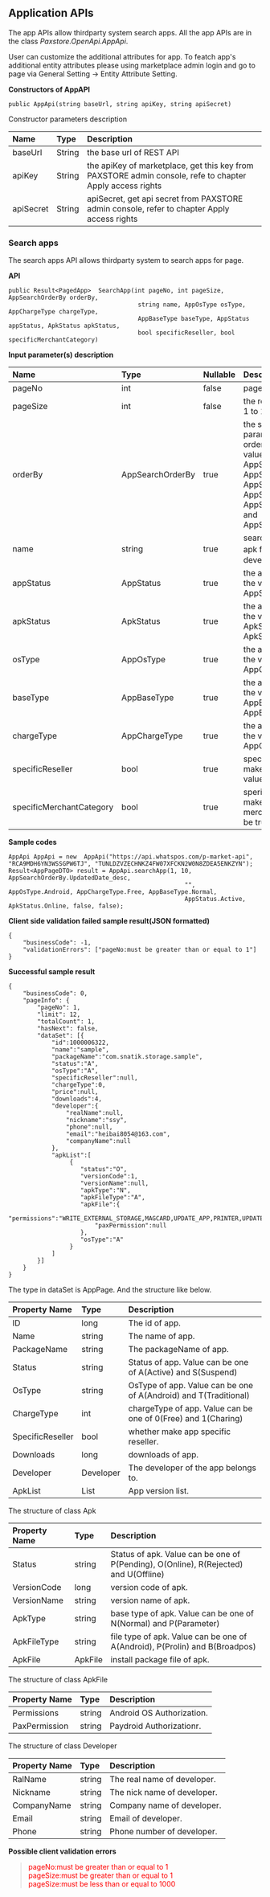 ## Application APIs

The app APIs allow thirdparty system search apps.
All the app APIs are in the class *Paxstore.OpenApi.AppApi*.   

User can customize the additional attributes for app. To featch app's additional entity attributes please using marketplace admin login and go to page via General Setting -> Entity Attribute Setting.  


**Constructors of AppAPI**

```
public AppApi(string baseUrl, string apiKey, string apiSecret)
```

Constructor parameters description   

|Name|Type|Description|
|:---|:---|:---|
|baseUrl|String|the base url of REST API|
|apiKey|String|the apiKey of marketplace, get this key from PAXSTORE admin console, refe to chapter Apply access rights|
|apiSecret|String|apiSecret, get api secret from PAXSTORE admin console, refer to chapter Apply access rights|


### Search apps

The search apps API allows thirdparty system to search apps for page.   

**API**

```
public Result<PagedApp>  SearchApp(int pageNo, int pageSize, AppSearchOrderBy orderBy,
                                    string name, AppOsType osType, AppChargeType chargeType,
                                    AppBaseType baseType, AppStatus appStatus, ApkStatus apkStatus,
                                    bool specificReseller, bool specificMerchantCategory)
```

**Input parameter(s) description**

| Name| Type | Nullable|Description |
|:--- | :---|:---|:---|
|pageNo|int|false|page number, value must >=1|
|pageSize|int|false|the record number per page, range is 1 to 1000|
|orderBy|AppSearchOrderBy|true|the sort order by field name, if this parameter is null the search result will order by created date descend. The value of this parameter can be one of AppSearchOrderBy.AppName_desc, AppSearchOrderBy.AppName_asc, AppSearchOrderBy.Emial_desc, AppSearchOrderBy.Emial_asc, AppSearchOrderBy.UpdatedDate_desc and AppSearchOrderBy.UpdatedDate_asc.|
|name|string|true|search filter by app name(parsed from apk file）, package name or the developer's name|
|appStatus|AppStatus|true|the app status<br/> the value can be AppStatus.Active, AppStatus.Suspend|
|apkStatus|ApkStatus|true|the apk status<br/> the value can be ApkStatus.Pending, ApkStatus.Online, ApkStatus.Rejected, ApkStatus.Offline|
|osType|AppOsType|true|the app osType<br/> the value can be AppOsType.Android, AppOsType.Traditional|
|baseType|AppBaseType|true|the app baseType<br/> the value can be AppBaseType.Normal, AppBaseType.Parameter|
|chargeType|AppChargeType|true|the app chargeType<br/> the value can be AppChargeType.Free, AppChargeType.Charging|
|specificReseller|bool|true|specific reseller<br/> make app private to some reseller, the value can be true or false|
|specificMerchantCategory|bool|true|sperific merchant category<br/> make app only visible by specific merchants in store client, the value can be true or false|

**Sample codes**

```
AppApi AppApi = new  AppApi("https://api.whatspos.com/p-market-api", "RCA9MDH6YN3WSSGPW6TJ", "TUNLDZVZECHNKZ4FW07XFCKN2W0N8ZDEA5ENKZYN");
Result<AppPageDTO> result = AppApi.searchApp(1, 10, AppSearchOrderBy.UpdatedDate_desc,
                                                 "", AppOsType.Android, AppChargeType.Free, AppBaseType.Normal, 
                                                 AppStatus.Active, ApkStatus.Online, false, false);
```

**Client side validation failed sample result(JSON formatted)**

```
{
	"businessCode": -1,
	"validationErrors": ["pageNo:must be greater than or equal to 1"]
}
```

**Successful sample result**

```
{
	"businessCode": 0,
	"pageInfo": {
		"pageNo": 1,
		"limit": 12,
		"totalCount": 1,
		"hasNext": false,
		"dataSet": [{
			"id":1000006322,
            "name":"sample",
            "packageName":"com.snatik.storage.sample",
            "status":"A",
            "osType":"A",
            "specificReseller":null,
            "chargeType":0,
            "price":null,
            "downloads":4,
            "developer":{
                "realName":null,
                "nickname":"ssy",
                "phone":null,
                "email":"heibai8054@163.com",
                "companyName":null
            },
            "apkList":[
                 {
                    "status":"O",
                    "versionCode":1,
                    "versionName":null,
                    "apkType":"N",
                    "apkFileType":"A",
                    "apkFile":{
                        "permissions":"WRITE_EXTERNAL_STORAGE,MAGCARD,UPDATE_APP,PRINTER,UPDATE_FIRM,ICC,SYSSIG,PICC,RECV_BOOT_COMPLETED,PED",
                        "paxPermission":null
                    },
                    "osType":"A"
                 }
            ]
		}]
	}
}
```

The type in dataSet is AppPage. And the structure like below.

|Property Name|Type|Description|
|:---|:---|:---|
|ID|long|The id of app.|
|Name|string|The name of app.|
|PackageName|string|The packageName of app.|
|Status|string|Status of app. Value can be one of A(Active) and S(Suspend)|
|OsType|string|OsType of app. Value can be one of A(Android) and T(Traditional)|
|ChargeType|int|chargeType of app. Value can be one of 0(Free) and 1(Charing)|
|SpecificReseller|bool|whether make app specific reseller.|
|Downloads|long|downloads of app.|
|Developer|Developer|The developer of the app belongs to.|
|ApkList|List<Apk>|App version list.|

The structure of class Apk

|Property Name|Type|Description|
|:---|:---|:---|
|Status|string|Status of apk. Value can be one of P(Pending), O(Online), R(Rejected) and U(Offline)|
|VersionCode|long|version code of apk.|
|VersionName|string|version name of apk.|
|ApkType|string|base type of apk. Value can be one of N(Normal) and P(Parameter)|
|ApkFileType|string|file type of apk. Value can be one of A(Android), P(Prolin) and B(Broadpos)|
|ApkFile|ApkFile|install package file of apk.|

The structure of class ApkFile

|Property Name|Type|Description|
|:---|:---|:---|
|Permissions|string|Android OS Authorization.|
|PaxPermission|string|Paydroid Authorizationr.|

The structure of class Developer

|Property Name|Type|Description|
|:---|:---|:---|
|RalName|string|The real name of developer.|
|Nickname|string|The nick name of developer.|
|CompanyName|string|Company name of developer.|
|Email|string|Email of developer.|
|Phone|string|Phone number of developer.|


**Possible client validation errors**  

> <font color=red>pageNo:must be greater than or equal to 1</font>   
> <font color=red>pageSize:must be greater than or equal to 1</font>   
> <font color=red>pageSize:must be less than or equal to 1000</font>  
